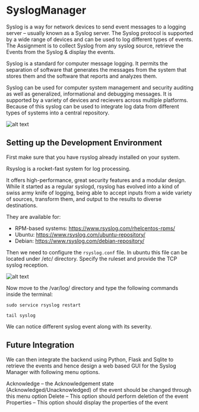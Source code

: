 # SyslogManager
Syslog is a way for network devices to send event messages to a logging server – usually known as a Syslog server. The Syslog protocol is supported by a wide range of devices and can be used to log different types of events. The Assignment is to collect Syslog from any syslog source, retrieve the Events from the Syslog &amp; display the events.

Syslog is a standard for computer message logging. It permits the separation of software that generates the messages from the system that stores them and the software that reports and analyzes them.

Syslog can be used for computer system management and security auditing as well as generalized, informational and debugging messages. It is supported by a variety of devices and recievers across multiple platforms. Because of this syslog can be used to integrate log data from different types of systems into a central repository.


![alt text](https://www.logzilla.net/assets/images/blog/post_images/syslog-essentials/syslog-severities.png)

## Setting up the Development Environment

First make sure that you have rsyslog already installed on your system.

Rsyslog is a rocket-fast system for log processing.

It offers high-performance, great security features and a modular design. While it started as a regular syslogd, rsyslog has evolved into a kind of swiss army knife of logging, being able to accept inputs from a wide variety of sources, transform them, and output to the results to diverse destinations.

They are available for:

 * RPM-based systems: https://www.rsyslog.com/rhelcentos-rpms/
 * Ubuntu: https://www.rsyslog.com/ubuntu-repository/
 * Debian: https://www.rsyslog.com/debian-repository/
 
 Then we need to configure the `rsyslog.conf` file. In ubuntu this file can be located under /etc/ directory. Specify the ruleset and provide the TCP syslog reception.
 
 ![alt text](https://www.logzilla.net/assets/images/blog/post_images/syslog-essentials/syslog-severities.png)
 
 
Now move to the /var/log/ directory and type the following commands inside the terminal:

```
sudo service rsyslog restart
```
```
tail syslog
```

We can notice different syslog event along with its severity. 


## Future Integration

We can then integrate the backend using Python, Flask and Sqlite to retrieve the events and hence design a web based GUI for the Syslog Manager with following menu options.

Acknowledge – the Acknowledgement state (Acknowledged/Unacknowledged) of the
event should be changed through this menu option
Delete – This option should perform deletion of the event
Properties – This option should display the properties of the event
